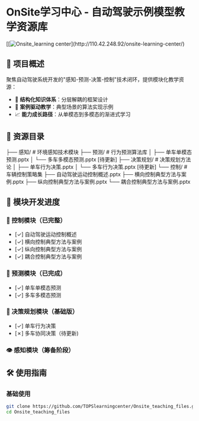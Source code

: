 # OnSite学习中心 - 自动驾驶示例模型教学资源库

[[![Onsite_learning center]([https://github.com/yourusername/onsite-learning-center](http://110.42.248.92/onsite-learning-center/))](http://110.42.248.92/onsite-learning-center/)


## 🌟 项目概述
聚焦自动驾驶系统开发的"感知-预测-决策-控制"技术闭环，提供模块化教学资源：
- 🧠 **结构化知识体系**：分层解耦的框架设计
- 🚀 **案例驱动教学**：典型场景的算法实现示例
- 📈 **能力成长路径**：从单模态到多模态的渐进式学习

## 📂 资源目录
├── 感知/ # 环境感知技术模块
├── 预测/ # 行为预测算法库
│ ├── 单车单模态预测.pptx
│ └── 多车多模态预测.pptx [待更新]
├── 决策规划/ # 决策规划方法论
│ ├── 单车行为决策.pptx
│ └── 多车行为决策.pptx [待更新]
└── 控制/ # 车辆控制策略集
├── 自动驾驶运动控制概述.pptx
├── 横向控制典型方法与案例.pptx
├── 纵向控制典型方法与案例.pptx
└── 耦合控制典型方法与案例.pptx

## 🚦 模块开发进度

### 🎯 控制模块（已完整）
- [✓] 自动驾驶运动控制概述
- [✓] 横向控制典型方法与案例
- [✓] 纵向控制典型方法与案例
- [✓] 耦合控制典型方法与案例

### 🔮 预测模块（已完成）
- [✓] 单车单模态预测
- [✓] 多车多模态预测

### 🧠 决策规划模块（基础版）
- [✓] 单车行为决策
- [✗] 多车协同决策（待更新)

### 👁 感知模块（筹备阶段）

## 🛠 使用指南

### 基础使用
```bash
git clone https://github.com/TOPSlearningcenter/Onsite_teaching_files.git
cd Onsite_teaching_files
